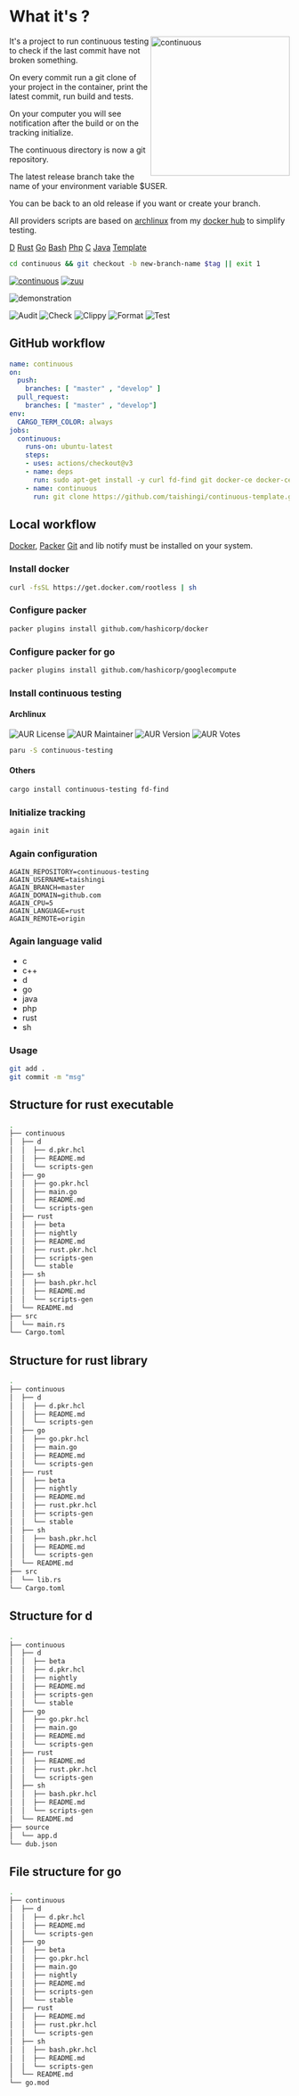 # What it's ?

<img src="https://raw.githubusercontent.com/taishingi/continuous-testing/master/.icon/notif.png" alt="continuous" width="250" align="right">

It's a project to run continuous testing to check if the last commit have not broken something.

On every commit run a git clone of your project in the container, print the latest commit, run build and tests.

On your computer you will see notification after the build or on the tracking initialize.

The continuous directory is now a git repository.

The latest release branch take the name of your environment variable $USER.

You can be back to an old release if you want or create your branch.

All providers scripts are based on [archlinux](https://archlinux.org) from my [docker hub](https://hub.docker.com/u/taishingi) to simplify testing.

[D](https://hub.docker.com/r/taishingi/dlang/tags) [Rust](https://hub.docker.com/r/taishingi/rlang/tags) [Go](https://hub.docker.com/r/taishingi/glang/tags) [Bash](https://hub.docker.com/r/taishingi/shlang/tags) [Php](https://hub.docker.com/r/taishingi/plang) [C](https://hub.docker.com/r/taishingi/clang) [Java](https://hub.docker.com/r/taishingi/jlang) [Template](https://github.com/taishingi/continuous-template)

```bash
cd continuous && git checkout -b new-branch-name $tag || exit 1
```

[![continuous](https://github.com/taishingi/continuous-testing/actions/workflows/continuous.yml/badge.svg)](https://github.com/taishingi/continuous-testing/actions/workflows/continuous.yml)
[![zuu](https://github.com/taishingi/continuous-testing/actions/workflows/zuu.yml/badge.svg)](https://github.com/taishingi/continuous-testing/actions/workflows/zuu.yml)

![demonstration](https://raw.githubusercontent.com/taishingi/continuous-testing/master/again-3.0.0.gif)

![Audit](https://raw.githubusercontent.com/taishingi/continuous-testing/master/badges/social/audit.svg)
![Check](https://raw.githubusercontent.com/taishingi/continuous-testing/master/badges/social/check.svg)
![Clippy](https://raw.githubusercontent.com/taishingi/continuous-testing/master/badges/social/clippy.svg)
![Format](https://raw.githubusercontent.com/taishingi/continuous-testing/master/badges/social/fmt.svg)
![Test](https://raw.githubusercontent.com/taishingi/continuous-testing/master/badges/social/test.svg)

## GitHub workflow

```yaml
name: continuous
on:
  push:
    branches: [ "master" , "develop" ]
  pull_request:
    branches: [ "master" , "develop"]
env:
  CARGO_TERM_COLOR: always
jobs:
  continuous:
    runs-on: ubuntu-latest
    steps:
    - uses: actions/checkout@v3
    - name: deps 
      run: sudo apt-get install -y curl fd-find git docker-ce docker-ce-cli containerd.io docker-buildx-plugin packer && packer plugins install github.com/hashicorp/docker
    - name: continuous
      run: git clone https://github.com/taishingi/continuous-template.git continuous && cd continuous/rust && ./scripts-gen "github.com" "username" "repository" "${GITHUB_REF##*/}" "cpu" && packer validate . && packer build .
```

## Local workflow 

[Docker](https://docs.docker.com/engine/install/), [Packer](https://developer.hashicorp.com/packer/docs) [Git](https://git-scm.com) and 
lib notify must be installed on your system.

### Install docker

```bash
curl -fsSL https://get.docker.com/rootless | sh
```

### Configure packer

```bash
packer plugins install github.com/hashicorp/docker
```

### Configure packer for go

```bash
packer plugins install github.com/hashicorp/googlecompute
````

### Install continuous testing

#### Archlinux

![AUR License](https://img.shields.io/aur/license/continuous-testing?style=social)
![AUR Maintainer](https://img.shields.io/aur/maintainer/continuous-testing?style=social)
![AUR Version](https://img.shields.io/aur/version/continuous-testing?style=social)
![AUR Votes](https://img.shields.io/aur/votes/continuous-testing?style=social)

```bash
paru -S continuous-testing
```

#### Others

```bash
cargo install continuous-testing fd-find
```

### Initialize tracking

```bash
again init
```

### Again configuration

```dotenv
AGAIN_REPOSITORY=continuous-testing
AGAIN_USERNAME=taishingi
AGAIN_BRANCH=master
AGAIN_DOMAIN=github.com
AGAIN_CPU=5
AGAIN_LANGUAGE=rust
AGAIN_REMOTE=origin
```

### Again language valid

- c
- c++
- d
- go
- java
- php
- rust
- sh

### Usage

```bash
git add .
git commit -m "msg"
```

## Structure for rust executable

```bash
.
├── continuous
│  ├── d
│  │  ├── d.pkr.hcl
│  │  ├── README.md
│  │  └── scripts-gen
│  ├── go
│  │  ├── go.pkr.hcl
│  │  ├── main.go
│  │  ├── README.md
│  │  └── scripts-gen
│  ├── rust
│  │  ├── beta
│  │  ├── nightly
│  │  ├── README.md
│  │  ├── rust.pkr.hcl
│  │  ├── scripts-gen
│  │  └── stable
│  ├── sh
│  │  ├── bash.pkr.hcl
│  │  ├── README.md
│  │  └── scripts-gen
│  └── README.md
├── src
│  └── main.rs
└── Cargo.toml
```

## Structure for rust library

```bash
.
├── continuous
│  ├── d
│  │  ├── d.pkr.hcl
│  │  ├── README.md
│  │  └── scripts-gen
│  ├── go
│  │  ├── go.pkr.hcl
│  │  ├── main.go
│  │  ├── README.md
│  │  └── scripts-gen
│  ├── rust
│  │  ├── beta
│  │  ├── nightly
│  │  ├── README.md
│  │  ├── rust.pkr.hcl
│  │  ├── scripts-gen
│  │  └── stable
│  ├── sh
│  │  ├── bash.pkr.hcl
│  │  ├── README.md
│  │  └── scripts-gen
│  └── README.md
├── src
│  └── lib.rs
└── Cargo.toml
```

## Structure for d 

```bash
.
├── continuous
│  ├── d
│  │  ├── beta
│  │  ├── d.pkr.hcl
│  │  ├── nightly
│  │  ├── README.md
│  │  ├── scripts-gen
│  │  └── stable
│  ├── go
│  │  ├── go.pkr.hcl
│  │  ├── main.go
│  │  ├── README.md
│  │  └── scripts-gen
│  ├── rust
│  │  ├── README.md
│  │  ├── rust.pkr.hcl
│  │  └── scripts-gen
│  ├── sh
│  │  ├── bash.pkr.hcl
│  │  ├── README.md
│  │  └── scripts-gen
│  └── README.md
├── source
│  └── app.d
└── dub.json
```
## File structure for go 

```bash
.
├── continuous
│  ├── d
│  │  ├── d.pkr.hcl
│  │  ├── README.md
│  │  └── scripts-gen
│  ├── go
│  │  ├── beta
│  │  ├── go.pkr.hcl
│  │  ├── main.go
│  │  ├── nightly
│  │  ├── README.md
│  │  ├── scripts-gen
│  │  └── stable
│  ├── rust
│  │  ├── README.md
│  │  ├── rust.pkr.hcl
│  │  └── scripts-gen
│  ├── sh
│  │  ├── bash.pkr.hcl
│  │  ├── README.md
│  │  └── scripts-gen
│  └── README.md
└── go.mod
```



